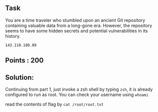 ## Task
You are a time traveler who stumbled upon an ancient Git repository containing valuable data from a long-gone era. However, the repository seems to have some hidden secrets and potential vulnerabilities in its history.

`143.110.180.89`

## Points : 200

## Solution:
Continuing from part 1, just invoke a zsh shell by typing ```zsh```, it is already configured to run as root.
You can check your username using ```whoami```

read the contents of flag by ```cat /root/root.txt```